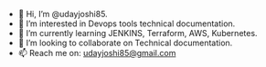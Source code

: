 - 👋 Hi, I’m @udayjoshi85.
- 👀 I’m interested in Devops tools technical documentation.
- 🌱 I’m currently learning JENKINS, Terraform, AWS, Kubernetes.
- 💞️ I’m looking to collaborate on Technical documentation.
- 📫 Reach me on: udayjoshi85@gmail.com

<!---
udayjoshi85/udayjoshi85 is a ✨ special ✨ repository because its `README.md` (this file) appears on your GitHub profile.
You can click the Preview link to take a look at your changes.
--->
